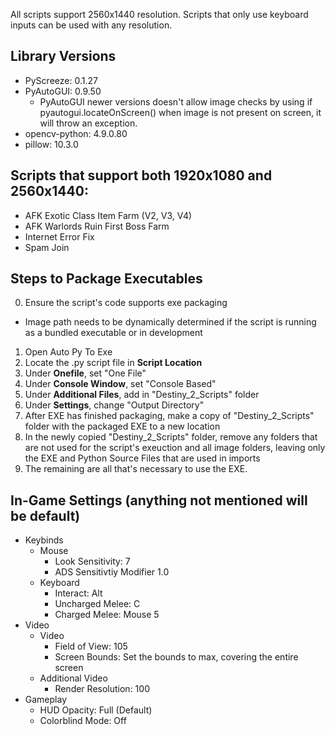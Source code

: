 All scripts support 2560x1440 resolution. Scripts that only use keyboard inputs can be used with any resolution.

## Library Versions
 - PyScreeze: 0.1.27
 - PyAutoGUI: 0.9.50
    - PyAutoGUI newer versions doesn't allow image checks by using if pyautogui.locateOnScreen() when image is not present on screen, it will throw an exception.
 - opencv-python: 4.9.0.80
 - pillow: 10.3.0 


## Scripts that support both 1920x1080 and 2560x1440:
 - AFK Exotic Class Item Farm (V2, V3, V4)
 - AFK Warlords Ruin First Boss Farm
 - Internet Error Fix
 - Spam Join


 ## Steps to Package Executables
  0. Ensure the script's code supports exe packaging
   - Image path needs to be dynamically determined if the script is running as a bundled executable or in development
  1. Open Auto Py To Exe
  2. Locate the .py script file in **Script Location**
  3. Under **Onefile**, set "One File"
  4. Under **Console Window**, set "Console Based"
  5. Under **Additional Files**, add in "Destiny_2_Scripts" folder
  6. Under **Settings**, change "Output Directory"
  7. After EXE has finished packaging, make a copy of "Destiny_2_Scripts" folder with the packaged EXE to a new location
  8. In the newly copied "Destiny_2_Scripts" folder, remove any folders that are not used for the script's exeuction and all image folders, leaving only the EXE and Python Source Files that are used in imports
  9. The remaining are all that's necessary to use the EXE.

## In-Game Settings (anything not mentioned will be default)
 - Keybinds
   - Mouse
      - Look Sensitivity: 7
      - ADS Sensitivtiy Modifier 1.0
   - Keyboard
      - Interact: Alt
      - Uncharged Melee: C
      - Charged Melee: Mouse 5
 - Video
   - Video
      - Field of View: 105
      - Screen Bounds: Set the bounds to max, covering the entire screen
   - Additional Video
      - Render Resolution: 100
 - Gameplay
   - HUD Opacity: Full (Default)
   - Colorblind Mode: Off
